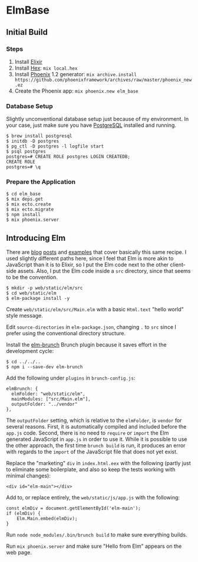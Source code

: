 # ElmBase

## Initial Build

### Steps

1. Install [Elixir](http://elixir-lang.org)
1. Install [Hex](https://hex.pm): `mix local.hex`
1. Install [Phoenix](http://www.phoenixframework.org) 1.2 generator: `mix archive.install https://github.com/phoenixframework/archives/raw/master/phoenix_new.ez`
1. Create the Phoenix app: `mix phoenix.new elm_base`

### Database Setup

Slightly unconventional database setup just because of my environment. In your case, just make sure you have [PostgreSQL](https://www.postgresql.org) installed and running.

```
$ brew install postgresql
$ initdb -D postgres
$ pg_ctl -D postgres -l logfile start
$ psql postgres
postgres=# CREATE ROLE postgres LOGIN CREATEDB;
CREATE ROLE
postgres=# \q
```

### Prepare the Application

```
$ cd elm_base
$ mix deps.get
$ mix ecto.create
$ mix ecto.migrate
$ npm install
$ mix phoenix.server
```

## Introducing Elm

There are [blog](http://www.cultivatehq.com/posts/phoenix-elm-1/) [posts](https://medium.com/@diamondgfx/writing-a-full-site-in-phoenix-and-elm-a100804c9499#.47kj8oe42) and [examples](https://github.com/bigardone/phoenix-and-elm) that cover basically this same recipe. I used slightly different paths here, since I feel that Elm is more akin to JavaScript than it is to Elixir, so I put the Elm code next to the other client-side assets. Also, I put the Elm code inside a `src` directory, since that seems to be the convention.

```
$ mkdir -p web/static/elm/src
$ cd web/static/elm
$ elm-package install -y
```

Create `web/static/elm/src/Main.elm` with a basic `Html.text` "hello world" style message.

Edit `source-directories` in `elm-package.json`, changing `.` to `src` since I prefer using the conventional directory structure.

Install the [elm-brunch](https://github.com/madsflensted/elm-brunch) Brunch plugin because it saves effort in the development cycle:

```
$ cd ../../..
$ npm i --save-dev elm-brunch
```

Add the following under `plugins` in `brunch-config.js`:

```
elmBrunch: {
  elmFolder: "web/static/elm",
  mainModules: ["src/Main.elm"],
  outputFolder: "../vendor"
},
```

The `outputFolder` setting, which is relative to the `elmFolder`, is `vendor` for several reasons. First, it is automatically compiled and included before the `app.js` code. Second, there is no need to `require` or `import` the Elm generated JavaScript in `app.js` in order to use it. While it is possible to use the other approach, the first time `brunch build` is run, it produces an error with regards to the `import` of the JavaScript file that does not yet exist.

Replace the "marketing" `div` in `index.html.eex` with the following (partly just to eliminate some boilerplate, and also so keep the tests working with minimal changes):

```
<div id="elm-main"></div>
```

Add to, or replace entirely, the `web/static/js/app.js` with the following:

```
const elmDiv = document.getElementById('elm-main');
if (elmDiv) {
    Elm.Main.embed(elmDiv);
}
```

Run `node node_modules/.bin/brunch build` to make sure everything builds.

Run `mix phoenix.server` and make sure "Hello from Elm" appears on the web page.
